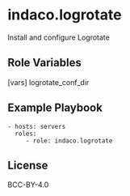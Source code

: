 indaco.logrotate
=========

Install and configure Logrotate


Role Variables
--------------

[vars]
logrotate_conf_dir

Example Playbook
----------------

    - hosts: servers
      roles:
         - role: indaco.logrotate

License
-------

BCC-BY-4.0
